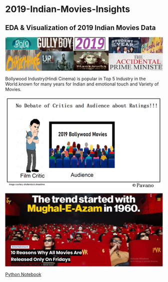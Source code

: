# 2019-Indian-Movies-Insights
## EDA &amp; Visualization of 2019 Indian Movies  Data 

<img src=" https://github.com/pavano1760/Documents/blob/master/2.Project_2019_movies/__results___1_0.png">

Bollywood Industry(Hindi Cinema) is popular in Top 5 Industry in the World.known for many years for Indian and emotional touch and Variety of Movies.

![](https://github.com/pavano1760/Documents/blob/master/2.Project_2019_movies/__results___22_0.png)

![](https://github.com/pavano1760/Documents/blob/master/2.Project_2019_movies/__results___31_0.png)

[Python Notebook](https://github.com/pavano1760/2019-Indian-Movies-Insights/blob/master/2019%20Bollywood%20Movies%20EDA.ipynb)
